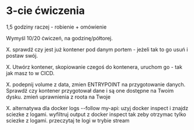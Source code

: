 # 3-cie ćwiczenia

1,5 godziny raczej - robienie + omówienie

Wymyśl 10/20 ćwiczeń, na godzinę/półtorej.

X. sprawdź czy jest już kontener pod danym portem - jeżeli tak to go usuń i postaw swój.

X. Utwórz kontener, skopiowanie czegoś do kontenera, uruchom go - tak jak masz to w CICD.

X. podepnij volume z data, zmien ENTRYPOINT na przygotowanie danych. Sprawdź czy kontener przygotował dane i są one dostępne na Twoim dysku. zmień uprawnienia z roota na Twoje

X. alternatywa dla docker logs --follow my-api: uzyj docker inspect i znajdz sciezke z logami. wyfiltruj output z docker inspect tak zeby otrzymac tylko sciezke z logami. przeczytaj te logi w trybie stream 